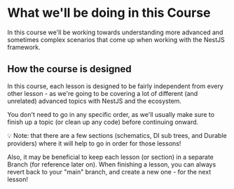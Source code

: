 # What we'll be doing in this Course

In this course we'll be working towards understanding more advanced and sometimes complex scenarios that come up when working with the NestJS framework.

## How the course is designed

In this course, each lesson is designed to be fairly independent from every other lesson - as we're going to be covering a lot of different (and unrelated) advanced topics with NestJS and the ecosystem.

You don't need to go in any specific order, as we'll usually make sure to finish up a topic (or clean up any code) before continuing onward.

💡 Note: that there are a few sections (schematics, DI sub trees, and Durable providers) where it will help to go in order for those lessons!

Also, it may be beneficial to keep each lesson (or section) in a separate Branch (for reference later on). When finishing a lesson, you can always revert back to your "main" branch, and create a new one - for the next lesson!
